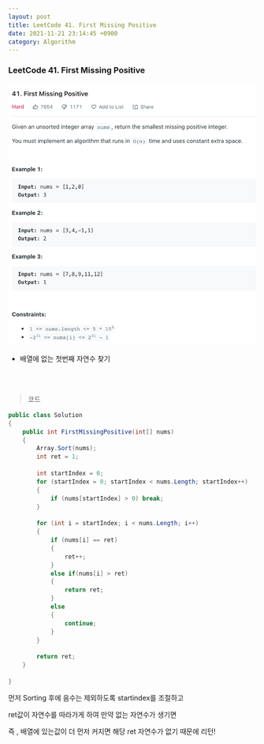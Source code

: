 ```yaml
---
layout: post
title: LeetCode 41. First Missing Positive
date: 2021-11-21 23:14:45 +0900
category: Algorithm
---
```

### LeetCode 41. First Missing Positive

![](/assets/img/leetcode/41.png)

- 배열에 없는 첫번째 자연수 찾기

<br><br>

>코드

```c#
public class Solution
{
    public int FirstMissingPositive(int[] nums)
    {
        Array.Sort(nums);
        int ret = 1;

        int startIndex = 0;
        for (startIndex = 0; startIndex < nums.Length; startIndex++)
        {
            if (nums[startIndex] > 0) break;
        }

        for (int i = startIndex; i < nums.Length; i++)
        {
            if (nums[i] == ret)
            {
                ret++;
            }
            else if(nums[i] > ret)
            {
                return ret;
            }
            else
            {
                continue;
            }
        }

        return ret;
    }

}
```

먼저 Sorting 후에 음수는 제외하도록 startindex를 조절하고

ret값이 자연수를 따라가게 하여 만약 없는 자연수가 생기면

즉 , 배열에 있는값이 더 먼저 커지면 해당 ret 자연수가 없기 때문에 리턴!